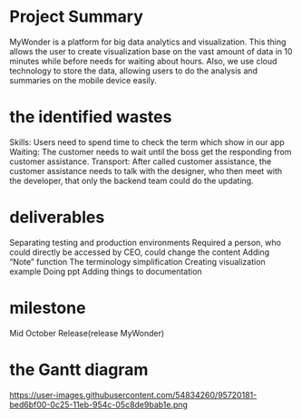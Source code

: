 # Project Summary
MyWonder is a platform for big data analytics and visualization. This thing allows the user to create visualization base on the vast amount of data in 10 minutes while before needs for waiting about hours. Also, we use cloud technology to store the data, allowing users to do the analysis and summaries on the mobile device easily.

# the identified wastes
Skills: Users need to spend time to check the term which show in our app
Waiting: The customer needs to wait until the boss get the responding from customer assistance.
Transport: After called customer assistance, the customer assistance needs to talk with the designer, who then meet with the developer, that only the backend team could do the updating.

# deliverables 
Separating testing and production environments
Required a person, who could directly be accessed by CEO, could change the content
Adding “Note” function
The terminology simplification
Creating visualization example
Doing ppt
Adding things to documentation

# milestone
Mid October Release(release MyWonder)

# the Gantt diagram
https://user-images.githubusercontent.com/54834260/95720181-bed6bf00-0c25-11eb-954c-05c8de9bab1e.png
